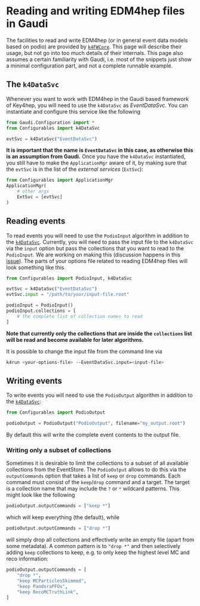 <!--
Copyright (c) 2014-2023 Key4hep-Project.

This file is part of Key4hep.
See https://key4hep.github.io/key4hep-doc/ for further info.

Licensed under the Apache License, Version 2.0 (the "License");
you may not use this file except in compliance with the License.
You may obtain a copy of the License at

    http://www.apache.org/licenses/LICENSE-2.0

Unless required by applicable law or agreed to in writing, software
distributed under the License is distributed on an "AS IS" BASIS,
WITHOUT WARRANTIES OR CONDITIONS OF ANY KIND, either express or implied.
See the License for the specific language governing permissions and
limitations under the License.
-->
# Reading and writing EDM4hep files in Gaudi

The facilities to read and write EDM4hep (or in general event data models based
on podio) are provided by [`k4FWCore`](https://github.com/key4hep/k4FWCore).
This page will describe their usage, but not go into too much details of their
internals. This page also assumes a certain familiarity with Gaudi, i.e. most of
the snippets just show a minimal configuration part, and not a complete runnable
example.

## The `k4DataSvc`

Whenever you want to work with EDM4hep in the Gaudi based framework of Key4hep,
you will need to use the `k4DataSvc` as *EventDataSvc*. You can instantiate and
configure this service like the following

```python
from Gaudi.Configuration import *
from Configurables import k4DataSvc

evtSvc = k4DataSvc("EventDataSvc")
```

**It is important that the name is `EventDataSvc` in this case, as otherwise
this is an assumption from Gaudi.** Once you have the `k4DataSvc` instantiated,
you still have to make the `ApplicationMgr` aware of it, by making sure that the
`evtSvc` is in the list of the *external services* (`ExtSvc`):

```python
from Configurables import ApplicationMgr
ApplicationMgr(
    # other args
    ExtSvc = [evtSvc]
)
```

## Reading events

To read events you will need to use the `PodioInput` algorithm in addition to
the [`k4DataSvc`](#the-k4datasvc). Currently, you will need to pass the input
file to the `k4DataSvc` via the `input` option but pass the collections that you
want to read to the `PodioInput`. We are working on making this (discussion
happens in this [issue](https://github.com/key4hep/k4FWCore/issues/105)). The
parts of your options file related to reading EDM4hep files will look something
like this

```python
from Configurables import PodioInput, k4DataSvc

evtSvc = k4DataSvc("EventDataSvc")
evtSvc.input = "/path/to/your/input-file.root"

podioInput = PodioInput()
podioInput.collections = [
    # the complete list of collection names to read
]
```

**Note that currently only the collections that are inside the `collections`
list will be read and become available for later algorithms.**

It is possible to change the input file from the command line via
```bash
k4run <your-options-file> --EventDataSvc.input=<input-file>
```

## Writing events

To write events you will need to use the `PodioOutput` algorithm in addition to
the [`k4DataSvc`](#the-k4datasvc):

```python
from Configurables import PodioOutput

podioOutput = PodioOutput("PodioOutput", filename="my_output.root")
```

By default this will write the complete event contents to the output file.

### Writing only a subset of collections

Sometimes it is desirable to limit the collections to a subset of all available
collections from the EventStore. The `PodioOutput` allows to do this via the
`outputCommands` option that takes a list of `keep` or `drop` commands. Each
command must consist of the `keep`/`drop` command and a target. The target is a
collection name that may include the `?` or `*` wildcard patterns. This might
look like the following

```python
podioOutput.outputCommands = ["keep *"]
```

which will keep everything (the default), while

```python
podioOutput.outputCommands = ["drop *"]
```

will simply drop all collections and effectively write an empty file (apart from
some metadata). A common pattern is to `"drop *"` and then selectively adding
`keep` collections to keep, e.g. to only keep the highest level MC and reco
information:

```python
podioOutput.outputCommands = [
    "drop *",
    "keep MCParticlesSkimmed",
    "keep PandoraPFOs",
    "keep RecoMCTruthLink",
]
```
